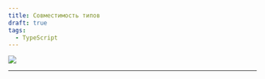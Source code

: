 ```yaml
---
title: Совместимость типов
draft: true
tags:
  - TypeScript
---
```

![](https://www.youtube.com/watch?v=85DXFXkvnbk)

_____
